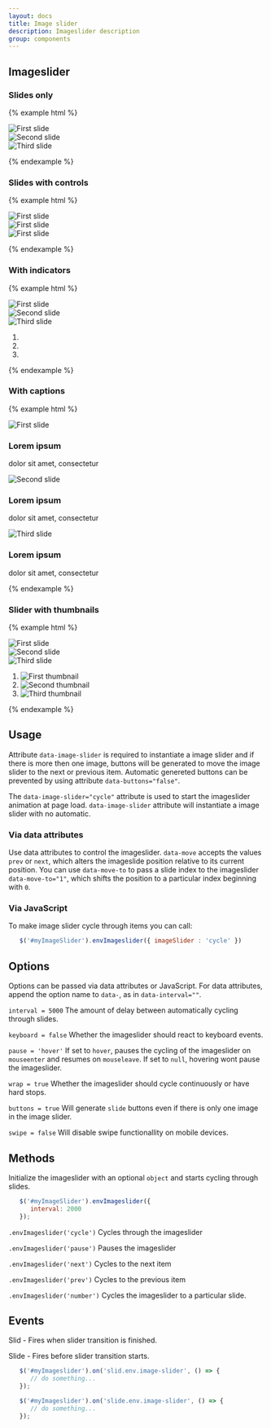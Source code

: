 ```yaml
---
layout: docs
title: Image slider
description: Imageslider description
group: components
---
```

## Imageslider ##

### Slides only ###

{% example html %}

<div id="exampleSlider0" data-image-slider="cycle" data-buttons="false" class="env-image-slider env-image-slider--slide">
   <div class="env-image-slider__inner">
      <div class="env-image-slider__item env-image-slider__item--active">
         <img src="https://unsplash.it/g/800/400/?blur" class="env-embedded__img" alt="First slide">
      </div>
      <div class="env-image-slider__item">
         <img src="https://unsplash.it/g/800/400/" class="env-embedded__img" alt="Second slide">
      </div>
      <div class="env-image-slider__item">
         <img src="https://unsplash.it/g/800/400/?blur" class="env-embedded__img" alt="Third slide">
      </div>
   </div>
</div>

{% endexample %}

### Slides with controls ###

{% example html %}

<div id="exampleSlider1" data-image-slider class="env-image-slider env-image-slider--slide">
   <div class="env-image-slider__inner">
      <div class="env-image-slider__item env-image-slider__item--active">
         <img src="https://unsplash.it/g/800/400/?blur" class="env-embedded__img" alt="First slide">
      </div>
      <div class="env-image-slider__item">
         <img src="https://unsplash.it/g/800/400" class="env-embedded__img" alt="First slide">
      </div>
      <div class="env-image-slider__item">
         <img src="https://unsplash.it/g/800/400/?blur" class="env-embedded__img" alt="First slide">
      </div>
   </div>
</div>

{% endexample %}

### With indicators ###

{% example html %}

<div id="exampleSlider2" data-image-slider="cycle" class="env-image-slider--slide env-image-slider">

   <div class="env-image-slider__inner">
      <div class="env-image-slider__item env-image-slider__item--active">
         <img src="https://unsplash.it/800/400/?blur" class="env-embedded__img" alt="First slide">
      </div>
      <div class="env-image-slider__item">
         <img src="https://unsplash.it/800/400" class="env-embedded__img" alt="Second slide">
      </div>
      <div class="env-image-slider__item">
         <img src="https://unsplash.it/800/400/?blur" class="env-embedded__img" alt="Third slide">
      </div>
   </div>
      <ol class="env-image-slider__indicators">
      <li data-target="#exampleSlider2" data-move-to="0">
         <span class="env-icon--dot-big-fill env-icon--large"></span>
      </li>
      <li data-target="#exampleSlider2" data-move-to="1">
         <span class="env-icon--dot-big env-icon--large"></span>
      </li>
      <li data-target="#exampleSlider2" data-move-to="2">
         <span class="env-icon--dot-big env-icon--large"></span>
      </li>
   </ol>
</div>


{% endexample %}

### With captions ###

{% example html %}

<div id="exampleSlider3" data-image-slider class="env-image-slider--slide env-image-slider">
   <div class="env-image-slider__inner">
      <div class="env-image-slider__item env-image-slider__item--active">
         <img src="https://unsplash.it/800/400/?blur" class="env-embedded__img" alt="First slide">
         <div class="env-image-slider__caption">
            <h3>Lorem ipsum</h3>
            <p>dolor sit amet, consectetur</p>
         </div>
      </div>
      <div class="env-image-slider__item">
         <img src="https://unsplash.it/800/400" class="env-embedded__img" alt="Second slide">
         <div class="env-image-slider__caption">
            <h3>Lorem ipsum</h3>
            <p>dolor sit amet, consectetur</p>
         </div>
      </div>
      <div class="env-image-slider__item">
         <img src="https://unsplash.it/800/400/?blur" class="env-embedded__img" alt="Third slide">
         <div class="env-image-slider__caption">
            <h3>Lorem ipsum</h3>
            <p>dolor sit amet, consectetur</p>
         </div>
      </div>
   </div>
</div>

{% endexample %}

### Slider with thumbnails ###

{% example html %}

<div id="exampleSlider4" data-image-slider="cycle" class="env-image-slider--slide env-image-slider">
   <div class="env-image-slider__inner">
      <div class="env-image-slider__item env-image-slider__item--active">
         <img src="https://unsplash.it/g/800/400/?blur" class="env-embedded__img" alt="First slide">
      </div>
      <div class="env-image-slider__item">
         <img src="https://unsplash.it/g/800/400" class="env-embedded__img" alt="Second slide">
      </div>
      <div class="env-image-slider__item">
         <img src="https://unsplash.it/g/800/400/?blur" class="env-embedded__img" alt="Third slide">
      </div>
   </div>
   <ol class="env-image-slider__thumbnails">
      <li data-target="#exampleSlider4">
         <img data-target="#exampleSlider4" src="https://unsplash.it/g/800/400/?blur" class="env-image-slider__thumbnail env-image-slider__item--active"
            data-move-to="0" alt="First thumbnail">
      </li>
      <li data-target="#exampleSlider4">
         <img data-target="#exampleSlider4" src="https://unsplash.it/g/800/400" class="env-image-slider__thumbnail"
            data-move-to="1" alt="Second thumbnail">
      </li>
      <li data-target="#exampleSlider4">
         <img data-target="#exampleSlider4" src="https://unsplash.it/g/800/400/?blur" class="env-image-slider__thumbnail"
            data-move-to="2" alt="Third thumbnail">
      </li>
   </ol>
</div>

{% endexample %}

## Usage

Attribute `data-image-slider` is required to instantiate a image slider and if there is more then one image, buttons will be generated to move the image slider to the next or previous item. Automatic genereted buttons can be prevented by using attribute `data-buttons="false"`. 

The `data-image-slider="cycle"` attribute is used to start the imageslider animation at page load. `data-image-slider` attribute will instantiate a image slider with no automatic. 



### Via data attributes

Use data attributes to control the imageslider. `data-move` accepts the values `prev` or `next`, which alters the imageslide position relative to its current position. You can use `data-move-to` to pass a slide index to the imageslider `data-move-to="1"`, which shifts the position to a particular index beginning with `0`. 

### Via JavaScript

To make image slider cycle through items you can call:
```javascript
   $('#myImageSlider').envImageslider({ imageSlider : 'cycle' })
```


## Options ###

Options can be passed via data attributes or JavaScript. For data attributes, append the option name to `data-`, as in `data-interval=""`.

`interval = 5000` The amount of delay between automatically cycling through slides.

`keyboard = false` Whether the imageslider should react to keyboard events.

`pause = 'hover'` If set to `hover`, pauses the cycling of the imageslider on `mouseenter` and resumes on `mouseleave`. If set to `null`, hovering wont pause the imageslider.

`wrap = true` Whether the imageslider should cycle continuously or have hard stops.

`buttons = true` Will generate `slide` buttons even if there is only one image in the image slider.

`swipe = false` Will disable swipe functionallity on mobile devices.
## Methods ###

Initialize the imageslider with an optional `object` and starts cycling through slides.
```javascript
   $('#myImageSlider').envImageslider({
      interval: 2000
   });
```

`.envImageslider('cycle')`
Cycles through the imageslider

`.envImageslider('pause')`
Pauses the imageslider

`.envImageslider('next')`
Cycles to the next item

`.envImageslider('prev')`
Cycles to the previous item

`.envImageslider('number')`
Cycles the imageslider to a particular slide.


## Events ###

Slid - Fires when slider transition is finished.

Slide - Fires before slider transition starts.

```javascript
   $('#myImageslider').on('slid.env.image-slider', () => {
      // do something...
   });

   $('#myImageslider').on('slide.env.image-slider', () => {
      // do something...
   });
```
